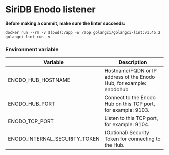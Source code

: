 # SiriDB Enodo listener

**Before making a commit, make sure the linter succeeds:**

```
docker run --rm -v $(pwd):/app -w /app golangci/golangci-lint:v1.45.2 golangci-lint run -v
```

### Environment variable

Variable                      | Description
----------------------------- | -----------
ENODO_HUB_HOSTNAME            | Hostname/FQDN or IP address of the Enodo Hub, for example: enodohub
ENODO_HUB_PORT                | Connect to the Enodo Hub on this TCP port, for example: 9103.
ENODO_TCP_PORT                | Listen to this TCP port, for example: 9104.
ENODO_INTERNAL_SECURITY_TOKEN | (Optional) Security Token for connecting to the Hub.
